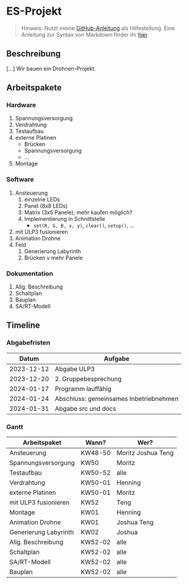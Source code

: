 # ES-Projekt

> Hinweis: Nutzt meine [GitHub-Anleitung](https://github.com/sid115/GitHubTutorial) als Hilfestellung. Eine Anleitung zur Syntax von Markdown finder ihr [hier](https://www.markdownguide.org/basic-syntax/).

## Beschreibung
[...]
Wir bauen ein Drohnen-Projekt.
## Arbeitspakete

### Hardware
1. Spannungsversorgung
1. Verdrahtung
1. Testaufbau
1. externe Platinen
    - Brücken
    - Spannungsversorgung
    - ...
1. Montage

### Software
1. Ansteuerung
    1. einzelne LEDs
    1. Panel (8x8 LEDs)
    1. Matrix  (3x5 Panele); mehr kaufen möglich?
    1. Implementierung in Schnittstelle
        - `set(R, G, B, x, y)`, `clear()`, `setup()`, ...
1. mit ULP3 fusionieren
1. Animation Drohne
1. Feld
    1. Generierung Labyrinth
    1. Brücken v mehr Panele

### Dokumentation
1. Allg. Beschreibung
1. Schaltplan
1. Bauplan
1. SA/RT-Modell

## Timeline

### Abgabefristen
Datum | Aufgabe
---|---
2023-12-12 | Abgabe ULP3
2023-12-20 | 2. Gruppebesprechung
2024-01-17 | Programm lauffähig
2024-01-24 | Abschluss: gemeinsames Inbetriebnehmen
2024-01-31 | Abgabe src und docs

### Gantt
Arbeitspaket | Wann? | Wer?
---|---|---
Ansteuerung           | KW48-50 | Moritz Joshua Teng
Spannungsversorgung   | KW50    | Moritz
Testaufbau            | KW50-52 | alle
Verdrahtung           | KW50-01 | Henning
externe Platinen      | KW50-01 | Moritz
mit ULP3 fusionieren  | KW52    | Teng 
Montage               | KW01    | Henning
Animation Drohne      | KW01    | Joshua Teng
Generierung Labyrinth | KW02    | Joshua
Allg. Beschreibung    | KW52-02 | alle
Schaltplan            | KW52-02 | alle
SA/RT-Modell          | KW52-02 | alle
Bauplan               | KW52-02 | alle
